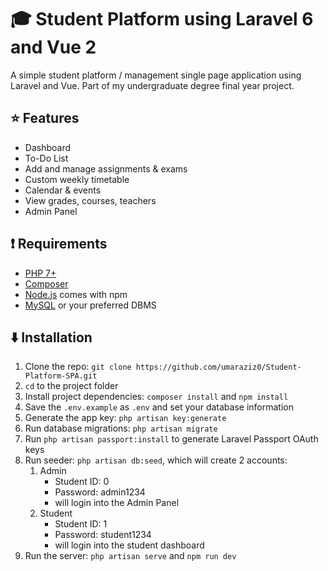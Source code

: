 # :mortar_board: Student Platform using Laravel 6 and Vue 2

A simple student platform / management single page application using Laravel and Vue. Part of my undergraduate degree final year project. 

## :star: Features

-   Dashboard
-   To-Do List
-   Add and manage assignments & exams
-   Custom weekly timetable
-   Calendar & events
-   View grades, courses, teachers
-   Admin Panel

## :exclamation: Requirements

-   [PHP 7+](https://www.php.net/)
-   [Composer](https://www.getcomposer.org)
-   [Node.js](https://www.nodejs.org) comes with npm
-   [MySQL](https://www.mysql.com) or your preferred DBMS

## :arrow_down: Installation

1. Clone the repo: `git clone https://github.com/umaraziz0/Student-Platform-SPA.git`
2. `cd` to the project folder
3. Install project dependencies: `composer install` and `npm install`
4. Save the `.env.example` as `.env` and set your database information
5. Generate the app key: `php artisan key:generate`
6. Run database migrations: `php artisan migrate`
7. Run `php artisan passport:install` to generate Laravel Passport OAuth keys
8. Run seeder: `php artisan db:seed`, which will create 2 accounts:
    1. Admin 
        - Student ID: 0
        - Password: admin1234
        - will login into the Admin Panel
    2. Student
        - Student ID: 1
        - Password: student1234
        - will login into the student dashboard
9. Run the server: `php artisan serve` and `npm run dev`
